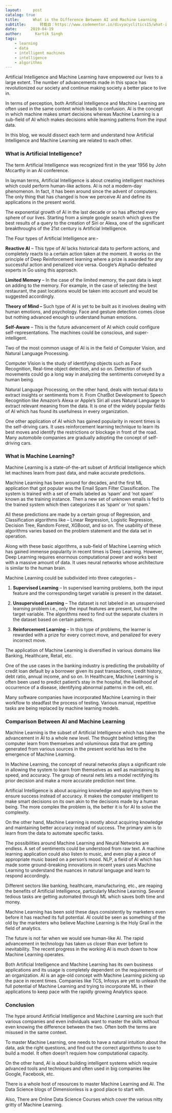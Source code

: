 ```yaml
---
layout:     post
catalog: true
title:      What is the Difference Between AI and Machine Learning
subtitle:      转载自：https://www.codementor.io/divyacyclitics15/what-is-the-difference-between-ai-and-machine-learning-u6571tuxc
date:      2019-04-19
author:      Kartik Singh
tags:
    - learning
    - data
    - intelligent machines
    - intelligence
    - algorithms
---
```


Artificial Intelligence and Machine Learning have empowered our lives to a large extent. The number of advancements made in this space has revolutionized our society and continue making society a better place to live in.

In terms of perception, both Artificial Intelligence and Machine Learning are often used in the same context which leads to confusion. AI is the concept in which machine makes smart decisions whereas Machine Learning is a sub-field of AI which makes decisions while learning patterns from the input data.

In this blog, we would dissect each term and understand how Artificial Intelligence and Machine Learning are related to each other.

###  **What is Artificial Intelligence?**

The term Artificial Intelligence was recognized first in the year 1956 by John Mccarthy in an AI conference.

In layman terms, Artificial Intelligence is about creating intelligent machines which could perform human-like actions. AI is not a modern-day phenomenon. In fact, it has been around since the advent of computers. The only thing that has changed is how we perceive AI and define its applications in the present world.

The exponential growth of AI in the last decade or so has affected every sphere of our lives. Starting from a simple google search which gives the best results of a query to the creation of Siri or Alexa, one of the significant breakthroughs of the 21st century is Artificial Intelligence.

The Four types of Artificial Intelligence are:-


**Reactive AI** – This type of AI lacks historical data to perform actions, and completely reacts to a certain action taken at the moment. It works on the principle of Deep Reinforcement learning where a prize is awarded for any successful action and penalized vice versa. Google’s AlphaGo defeated experts in Go using this approach.


**Limited Memory** – In the case of the limited memory, the past data is kept on adding to the memory. For example, in the case of selecting the best restaurant, the past locations would be taken into account and would be suggested accordingly.


**Theory of Mind –** Such type of AI is yet to be built as it involves dealing with human emotions, and psychology. Face and gesture detection comes close but nothing advanced enough to understand human emotions.


**Self-Aware** – This is the future advancement of AI which could configure self-representations. The machines could be conscious, and super-intelligent.


Two of the most common usage of AI is in the field of Computer Vision, and Natural Language Processing.

Computer Vision is the study of identifying objects such as Face Recognition, Real-time object detection, and so on. Detection of such movements could go a long way in analyzing the sentiments conveyed by a human being.

Natural Language Processing, on the other hand, deals with textual data to extract insights or sentiments from it. From ChatBot Development to Speech Recognition like Amazon’s Alexa or Apple’s Siri all uses Natural Language to extract relevant meaning from the data. It is one of the widely popular fields of AI which has found its usefulness in every organization.

One other application of AI which has gained popularity in recent times is the self-driving cars. It uses reinforcement learning technique to learn its best moves and identify the restrictions or blockage in front of the road. Many automobile companies are gradually adopting the concept of self-driving cars.

###  **What is Machine Learning?**

Machine Learning is a state-of-the-art subset of Artificial Intelligence which let machines learn from past data, and make accurate predictions.

Machine Learning has been around for decades, and the first ML application that got popular was the Email Spam Filter Classification. The system is trained with a set of emails labeled as ‘spam’ and ‘not spam’ known as the training instance. Then a new set of unknown emails is fed to the trained system which then categorizes it as ‘spam’ or ‘not spam.’

All these predictions are made by a certain group of Regression, and Classification algorithms like – Linear Regression, Logistic Regression, Decision Tree, Random Forest, XGBoost, and so on. The usability of these algorithms varies based on the problem statement and the data set in operation.

Along with these basic algorithms, a sub-field of Machine Learning which has gained immense popularity in recent times is Deep Learning. However, Deep Learning requires enormous computational power and works best with a massive amount of data. It uses neural networks whose architecture is similar to the human brain.

Machine Learning could be subdivided into three categories –

1. **Supervised Learning** – In supervised learning problems, both the input feature and the corresponding target variable is present in the dataset.

1. **Unsupervised Learning** – The dataset is not labeled in an unsupervised learning problem i.e., only the input features are present, but not the target variable. The algorithms need to find out the separate clusters in the dataset based on certain patterns.

1. **Reinforcement Learning** – In this type of problems, the learner is rewarded with a prize for every correct move, and penalized for every incorrect move.


The application of Machine Learning is diversified in various domains like Banking, Healthcare, Retail, etc.

One of the use cases in the banking industry is predicting the probability of credit loan default by a borrower given its past transactions, credit history, debt ratio, annual income, and so on. In Healthcare, Machine Learning is often been used to predict patient’s stay in the hospital, the likelihood of occurrence of a disease, identifying abnormal patterns in the cell, etc.

Many software companies have incorporated Machine Learning in their workflow to steadfast the process of testing. Various manual, repetitive tasks are being replaced by machine learning models.

###  **Comparison Between AI and Machine Learning**

Machine Learning is the subset of Artificial Intelligence which has taken the advancement in AI to a whole new level. The thought behind letting the computer learn from themselves and voluminous data that are getting generated from various sources in the present world has led to the emergence of Machine Learning.

In Machine Learning, the concept of neural networks plays a significant role in allowing the system to learn from themselves as well as maintaining its speed, and accuracy. The group of neural nets lets a model rectifying its prior decision and make a more accurate prediction next time.

Artificial Intelligence is about acquiring knowledge and applying them to ensure success instead of accuracy. It makes the computer intelligent to make smart decisions on its own akin to the decisions made by a human being. The more complex the problem is, the better it is for AI to solve the complexity.

On the other hand, Machine Learning is mostly about acquiring knowledge and maintaining better accuracy instead of success. The primary aim is to learn from the data to automate specific tasks.

The possibilities around Machine Learning and Neural Networks are endless. A set of sentiments could be understood from raw text. A machine learning application could also listen to music, and even play a piece of appropriate music based on a person’s mood. NLP, a field of AI which has made some ground-breaking innovations in recent years uses Machine Learning to understand the nuances in natural language and learn to respond accordingly.

Different sectors like banking, healthcare, manufacturing, etc., are reaping the benefits of Artificial Intelligence, particularly Machine Learning. Several tedious tasks are getting automated through ML which saves both time and money.

Machine Learning has been sold these days consistently by marketers even before it has reached its full potential. AI could be seen as something of the old by the marketers who believe Machine Learning is the Holy Grail in the field of analytics.

The future is not far when we would see human-like AI. The rapid advancement in technology has taken us closer than ever before to inevitability. The recent progress in the working AI is much down to how Machine Learning operates.

Both Artificial Intelligence and Machine Learning has its own business applications and its usage is completely dependent on the requirements of an organization. AI is an age-old concept with Machine Learning picking up the pace in recent times. Companies like TCS, Infosys are yet to unleash the full potential of Machine Learning and trying to incorporate ML in their applications to keep pace with the rapidly growing Analytics space.

###  **Conclusion**

The hype around Artificial Intelligence and Machine Learning are such that various companies and even individuals want to master the skills without even knowing the difference between the two. Often both the terms are misused in the same context.

To master Machine Learning, one needs to have a natural intuition about the data, ask the right questions, and find out the correct algorithms to use to build a model. It often doesn’t requiem how computational capacity.

On the other hand, AI is about building intelligent systems which require advanced tools and techniques and often used in big companies like Google, Facebook, etc.

There is a whole host of resources to master Machine Learning and AI. The Data Science blogs of Dimensionless is a good place to start with.

Also, There are Online Data Science Courses which cover the various nitty gritty of Machine Learning.
